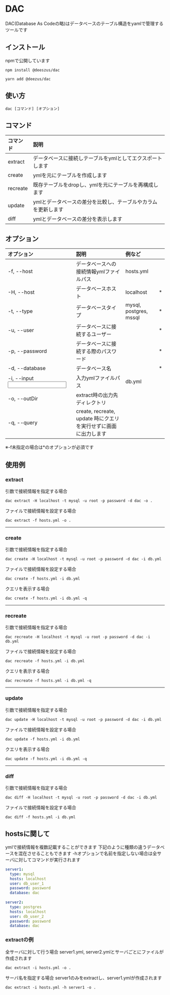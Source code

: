 # DAC
DAC(Database As Codeの略)はデータベースのテーブル構造をyamlで管理するツールです

## インストール
npmで公開しています
```
npm install @deeszus/dac
```
```
yarn add @deezus/dac
```

## 使い方
```
dac [コマンド] [オプション]
```

## コマンド
|コマンド| 説明 |
|:---|:---|
| extract | データベースに接続しテーブルをymlとしてエクスポートします|
| create | ymlを元にテーブルを作成します |
| recreate| 既存テーブルをdropし、ymlを元にテーブルを再構成します |
| update | ymlとデータベースの差分を比較し、テーブルやカラムを更新します |
| diff | ymlとデータベースの差分を表示します |

## オプション
| オプション | 説明 | 例など | |
|:---|:---|:---|:---:|
| -f, --host <hosts>| データベースへの接続情報ymlファイルパス | hosts.yml |
| -H, --host <host> | データベースホスト|localhost| * |
| -t, --type <type> | データベースタイプ | mysql, postgres, mssql | * |
| -u, --user <user> | データベースに接続するユーザー |  | * |
| -p, --password <password> | データベースに接続する際のパスワード |  | * |
| -d, --database <database> | データベース名 | | * |
| -i, --input <input> | 入力ymlファイルパス | db.yml |
| -o, --outDir <outDir> | extract時の出力先ディレクトリ | |
| -q, --query | create, recreate, update 時にクエリを実行せずに画面に出力します|

※-f未指定の場合は*のオプションが必須です

## 使用例

### extract
引数で接続情報を指定する場合
```
dac extract -H localhost -t mysql -u root -p password -d dac -o .
```
ファイルで接続情報を設定する場合
```
dac extract -f hosts.yml -o .
```
------------
### create
引数で接続情報を指定する場合
```
dac create -H localhost -t mysql -u root -p password -d dac -i db.yml
```
ファイルで接続情報を設定する場合
```
dac create -f hosts.yml -i db.yml
```
クエリを表示する場合
```
dac create -f hosts.yml -i db.yml -q
```
------------
### recreate
引数で接続情報を指定する場合
```
dac recreate -H localhost -t mysql -u root -p password -d dac -i db.yml
```
ファイルで接続情報を設定する場合
```
dac recreate -f hosts.yml -i db.yml
```
クエリを表示する場合
```
dac recreate -f hosts.yml -i db.yml -q
```
------------
### update
引数で接続情報を指定する場合
```
dac update -H localhost -t mysql -u root -p password -d dac -i db.yml
```
ファイルで接続情報を設定する場合
```
dac update -f hosts.yml -i db.yml
```
クエリを表示する場合
```
dac update -f hosts.yml -i db.yml -q
```
------------
### diff
引数で接続情報を指定する場合
```
dac diff -H localhost -t mysql -u root -p password -d dac -i db.yml
```
ファイルで接続情報を設定する場合
```
dac diff -f hosts.yml -i db.yml
```

## hostsに関して
ymlで接続情報を複数記載することができます
下記のように種類の違うデータベースを混在させることもできます
-hオプションで名前を指定しない場合は全サーバに対してコマンドが実行されます
```yaml
server1:
  type: mysql
  hosts: localhost
  user: db_user_1
  password: password
  database: dac
 
server2:
  type: postgres
  hosts: localhost
  user: db_user_2
  password: password
  database: dac

```

### extractの例
全サーバに対して行う場合
server1.yml, server2.ymlとサーバごとにファイルが作成されます
```
dac extract -i hosts.yml -o .
```

サーバ名を指定する場合
server1のみをextractし、server1.ymlが作成されます
```
dac extract -i hosts.yml -h server1 -o .

```